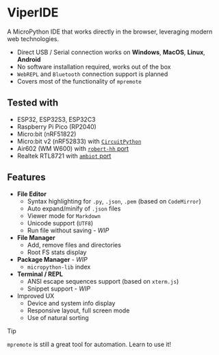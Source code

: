 # ViperIDE

A MicroPython IDE that works directly in the browser, leveraging modern web technologies.

- Direct USB / Serial connection works on **Windows**, **MacOS**, **Linux**, **Android**
- No software installation required, works out of the box
- `WebREPL` and `Bluetooth` connection support is planned
- Covers most of the functionality of `mpremote`

## Tested with

- ESP32, ESP32S3, ESP32C3
- Raspberry Pi Pico (RP2040)
- Micro:bit (nRF51822)
- Micro:bit v2 (nRF52833) with [`CircuitPython`](https://circuitpython.org/board/microbit_v2)
- Air602 (WM W600) with [`robert-hh` port](https://github.com/robert-hh/Shared-Stuff/tree/master/w600_firmware)
- Realtek RTL8721 with [`ambiot` port](https://github.com/ambiot/micropython/releases)

## Features

- **File Editor**
  - Syntax highlighting for `.py`, `.json`, `.pem` (based on `CodeMirror`)
  - Auto expand/minify of `.json` files
  - Viewer mode for `Markdown`
  - Unicode support (`UTF8`)
  - Run file without saving - *WIP*
- **File Manager**
  - Add, remove files and directories
  - Root FS stats display
- **Package Manager** - *WIP*
  - `micropython-lib` index
- **Terminal / REPL**
  - ANSI escape sequences support (based on `xterm.js`)
  - Snippet support - *WIP*
- Improved UX
  - Device and system info display
  - Responsive layout, full screen mode
  - Use of natural sorting

> [!TIP]
> `mpremote` is still a great tool for automation. Learn to use it!

